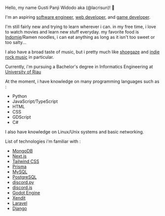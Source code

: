 Hello, my name Gusti Panji Widodo aka (@lacrisun)! 👋

I'm an aspiring [software engineer](https://en.m.wikipedia.org/wiki/Software_engineering), [web developer](https://en.m.wikipedia.org/wiki/Web_developer), and [game developer](https://en.m.wikipedia.org/wiki/Video_game_developer).

I'm still fairly new and trying to learn wherever i can. in my free time, i love to watch movies and learn new stuff everyday. my favorite food is [Indomie](https://en.m.wikipedia.org/wiki/Indomie)/Ramen noodles, i can eat anything as long as it isn't too sweet or too salty...

I also have a broad taste of music, but i pretty much like [shoegaze](https://en.m.wikipedia.org/wiki/Shoegaze) and [indie rock music](https://en.m.wikipedia.org/wiki/Indie_Rock) in particular.

Currently, i'm pursuing a Bachelor's degree in Informatics Engineering at [University of Riau](https://en.wikipedia.org/wiki/University_of_Riau)

At the moment, i have knowledge on many programming languages such as :
- Python
- JavaScript/TypeScript
- HTML
- CSS
- GDScript
- C#

I also have knowledge on Linux/Unix systems and basic networking.

List of technologies i'm familiar with :
- [MongoDB](https://www.mongodb.com/)
- [Next.js](https://nextjs.org/)
- [Tailwind CSS](https://tailwindcss.com/)
- [Prisma](https://www.prisma.io/)
- [MySQL](https://www.mysql.com)
- [PostgreSQL](https://www.postgresql.org/)
- [discord.py](https://discordpy.readthedocs.io/en/stable/)
- [discord.js](https://discord.js.org/)
- [Godot Engine](https://godotengine.org/)
- [Xendit](https://www.xendit.co/en/)
- [Laravel](https://laravel.com/)
- [Django](https://www.djangoproject.com/)
